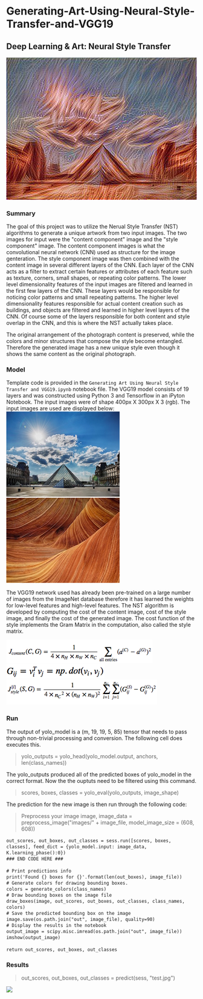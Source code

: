 # Generating-Art-Using-Neural-Style-Transfer-and-VGG19
## Deep Learning & Art: Neural Style Transfer 

<img src= "https://github.com/JeffGoodrich9791/Generating-Art-Using-Neural-Style-Transfer-and-VGG19/blob/master/First ConvNet Artwork.png" />

### Summary

The goal of this project was to utilize the Nerual Style Transfer (NST) algorithms to generate a unique artwork from two input images. The two images for input were the "content component" image and the "style component" image. The content component images is what the convolutional neural network (CNN) used as structure for the image genteration. The style component image was then combined with the content image in several different layers of the CNN. Each layer of the CNN acts as a filter to extract certain features or attributes of each feature such as texture, corners, small shapes, or repeating color patterns. The lower level dimensionality features of the input images are filtered and learned in the first few layers of the CNN. These layers would be responsible for noticing color patterns and small repeating patterns. The higher level dimensionality features responsible for actual content creation such as buildings, and objects are filtered and learned in higher level layers of the CNN. Of course some of the layers responsible for both content and style overlap in the CNN, and this is where the NST actually takes place. 

The original arrangement of the photograph content is preserved, while the colors and minor structures that compose the style  become entangled. Therefore the generated image has a new unique style even though it shows the same content as the original photograph. 


### Model

Template code is provided in the `Generating Art Using Neural Style Transfer and VGG19.ipynb` notebook file. The VGG19 model consists of 19 layers and was constructed using Python 3 and Tensorflow in an iPyton Notebook. The input images were of shape 400px X 300px X 3 (rgb). The input images are used are displayed below:
<img src= "https://github.com/JeffGoodrich9791/Generating-Art-Using-Neural-Style-Transfer-and-VGG19/blob/master/louvre.jpg" />
<img src= "https://github.com/JeffGoodrich9791/Generating-Art-Using-Neural-Style-Transfer-and-VGG19/blob/master/sandstone.jpg" />

The VGG19 network used has already been pre-trained on a large number of images from the ImageNet database therefore it has learned the weights for low-level features and high-level features. The NST algorithm is developed by computing the cost of the content image, cost of the style image, and finally the cost of the generated image. The cost function of the style implements the Gram Matrix in the computation, also called the style matrix.  

<img src= "https://github.com/JeffGoodrich9791/Generating-Art-Using-Neural-Style-Transfer-and-VGG19/blob/master/Jcost_content.png" />
<img src= "https://github.com/JeffGoodrich9791/Generating-Art-Using-Neural-Style-Transfer-and-VGG19/blob/master/Gram_matrix.png" />
<img src= "https://github.com/JeffGoodrich9791/Generating-Art-Using-Neural-Style-Transfer-and-VGG19/blob/master/Jcost_style.png" />



### Run

The output of yolo_model is a (m, 19, 19, 5, 85) tensor that needs to pass through non-trivial processing and conversion. The following cell does executes this. 

> yolo_outputs = yolo_head(yolo_model.output, anchors, len(class_names))

The yolo_outputs produced all of the predicted boxes of yolo_model in the correct format. Now the the ouptuts need to be filtered using this command. 

> scores, boxes, classes = yolo_eval(yolo_outputs, image_shape)

The prediction for the new image is then run through the following code: 

>  Preprocess your image
    image, image_data = preprocess_image("images/" + image_file, model_image_size = (608, 608))

    
    out_scores, out_boxes, out_classes = sess.run([scores, boxes, classes], feed_dict = {yolo_model.input: image_data,    K.learning_phase():0})
    ### END CODE HERE ###

    # Print predictions info
    print('Found {} boxes for {}'.format(len(out_boxes), image_file))
    # Generate colors for drawing bounding boxes.
    colors = generate_colors(class_names)
    # Draw bounding boxes on the image file
    draw_boxes(image, out_scores, out_boxes, out_classes, class_names, colors)
    # Save the predicted bounding box on the image
    image.save(os.path.join("out", image_file), quality=90)
    # Display the results in the notebook
    output_image = scipy.misc.imread(os.path.join("out", image_file))
    imshow(output_image)
    
    return out_scores, out_boxes, out_classes


### Results

> out_scores, out_boxes, out_classes = predict(sess, "test.jpg")

<img src= "https://github.com/JeffGoodrich9791/YOLOv2_Autonomous_Vehicle_Image_Detection/blob/master/Bounding_Box_Output.png" /> 

